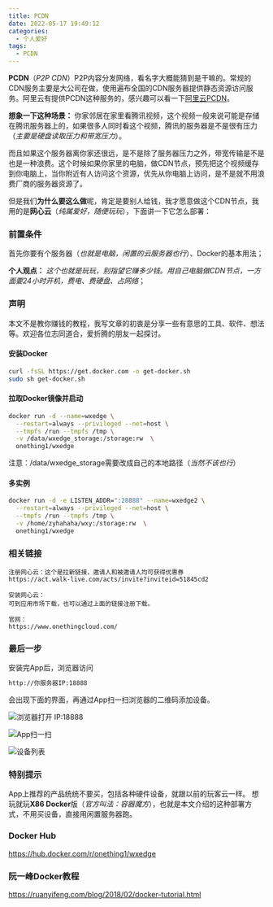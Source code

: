 ```yaml
---
title: PCDN
date: 2022-05-17 19:49:12
categories:
  - 个人爱好
tags: 
  - PCDN
---
```


**PCDN**（*P2P CDN*）P2P内容分发网络，看名字大概能猜到是干嘛的。常规的CDN服务主要是大公司在做，使用遍布全国的CDN服务器提供静态资源访问服务。阿里云有提供PCDN这种服务的，感兴趣可以看一下[阿里云PCDN](https://help.aliyun.com/product/54287.html)。

**想象一下这种场景：** 你家邻居在家里看腾讯视频，这个视频一般来说可能是存储在腾讯服务器上的，如果很多人同时看这个视频，腾讯的服务器是不是很有压力（*主要是硬盘读取压力和带宽压力*）。

而且如果这个服务器离你家还很远，是不是除了服务器压力之外，带宽传输是不是也是一种浪费。这个时候如果你家里的电脑，做CDN节点，预先把这个视频缓存到你电脑上，当你附近有人访问这个资源，优先从你电脑上访问，是不是就不用浪费厂商的服务器资源了。

但是我们**为什么要这么做**呢，肯定是要别人给钱，我才愿意做这个CDN节点，我用的是**网心云**（*纯属爱好，随便玩玩*），下面讲一下它怎么部署：

### 前置条件
首先你要有个服务器（*也就是电脑，闲置的云服务器也行*）、Docker的基本用法；

**个人观点：** *这个也就是玩玩，别指望它赚多少钱。用自己电脑做CDN节点，一方面要24小时开机，费电、费硬盘、占网络*；

### 声明
本文不是教你赚钱的教程，我写文章的初衷是分享一些有意思的工具、软件、想法等。欢迎各位志同道合，爱折腾的朋友一起探讨。

<!-- more -->

#### 安装Docker
``` bash
curl -fsSL https://get.docker.com -o get-docker.sh
sudo sh get-docker.sh
```

#### 拉取Docker镜像并启动
``` bash
docker run -d --name=wxedge \
  --restart=always --privileged --net=host \
  --tmpfs /run --tmpfs /tmp \
  -v /data/wxedge_storage:/storage:rw  \
  onething1/wxedge
```
注意：/data/wxedge_storage需要改成自己的本地路径（*当然不该也行*）

#### 多实例
``` bash
docker run -d -e LISTEN_ADDR=":28888" --name=wxedge2 \
  --restart=always --privileged --net=host \
  --tmpfs /run --tmpfs /tmp \
  -v /home/zyhahaha/wxy:/storage:rw  \
  onething1/wxedge
```

### 相关链接
    注册网心云：这个是拉新链接，邀请人和被邀请人均可获得优惠券
    https://act.walk-live.com/acts/invite?inviteid=51845cd2
    
    安装网心云：
    可到应用市场下载，也可以通过上面的链接注册下载。

    官网：
    https://www.onethingcloud.com/

### 最后一步
安装完App后，浏览器访问
``` bash
http://你服务器IP:18888
```
会出现下面的界面，再通过App扫一扫浏览器的二维码添加设备。

![浏览器打开 IP:18888](https://cdn.jsdelivr.net/gh/zyhahaha/assets@master/images/blog/pcdn/qrcode.jpg)

![App扫一扫](https://cdn.jsdelivr.net/gh/zyhahaha/assets@master/images/blog/pcdn/scan.jpg)

![设备列表](https://cdn.jsdelivr.net/gh/zyhahaha/assets@master/images/blog/pcdn/device.jpg)

### 特别提示
App上推荐的产品统统不要买，包括各种硬件设备，就跟以前的玩客云一样。
想玩就玩**X86 Docker**版（*官方叫法：容器魔方*），也就是本文介绍的这种部署方式，不用买设备，直接用闲置服务器跑。

### Docker Hub
https://hub.docker.com/r/onething1/wxedge

### 阮一峰Docker教程
https://ruanyifeng.com/blog/2018/02/docker-tutorial.html
